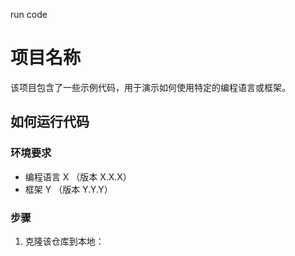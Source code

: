 run code
# 项目名称

该项目包含了一些示例代码，用于演示如何使用特定的编程语言或框架。

## 如何运行代码

### 环境要求

- 编程语言 X （版本 X.X.X）
- 框架 Y （版本 Y.Y.Y）

### 步骤

1. 克隆该仓库到本地：
